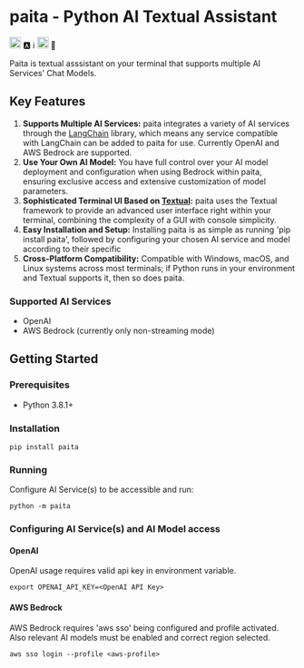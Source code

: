 # paita - Python AI Textual Assistant
<img src="https://s3.dualstack.us-east-2.amazonaws.com/pythondotorg-assets/media/files/python-logo-only.svg" height="20"> 🅰 ️ℹ️ <img src="https://textual.textualize.io/images/icons/logo%20light%20transparent.svg" height="20"> 🔧

Paita is textual asssistant on your terminal that supports multiple AI Services' Chat Models.

## Key Features
1. **Supports Multiple AI Services:** paita integrates a variety of AI services through the [LangChain](https://python.langchain.com) library, which means any service compatible with LangChain can be added to paita for use. Currently OpenAI and AWS Bedrock are supported.                                                                                          
2. **Use Your Own AI Model:** You have full control over your AI model deployment and configuration when using Bedrock within paita, ensuring exclusive access and extensive customization of model parameters.
3. **Sophisticated Terminal UI Based on [Textual](https://textual.textualize.io/):** paita uses the Textual framework to provide an advanced user interface right within your terminal, combining the complexity of a GUI with console simplicity.                                                                                       
4. **Easy Installation and Setup:** Installing paita is as simple as running 'pip install paita', followed by configuring your chosen AI service and model according to their specific 
5. **Cross-Platform Compatibility:** Compatible with Windows, macOS, and Linux systems across most terminals; if Python runs in your environment and Textual supports it, then so does paita.

### Supported AI Services
* OpenAI
* AWS Bedrock (currently only non-streaming mode)

## Getting Started

### Prerequisites
- Python 3.8.1+

### Installation
```
pip install paita
```

### Running

Configure AI Service(s) to be accessible and run:
```
python -m paita
```

### Configuring AI Service(s) and AI Model access

#### OpenAI

OpenAI usage requires valid api key in environment variable.
```
export OPENAI_API_KEY=<OpenAI API Key>
```

#### AWS Bedrock

AWS Bedrock requires 'aws sso' being configured and profile activated. Also relevant AI models must be enabled and correct region selected.
```
aws sso login --profile <aws-profile>
```

